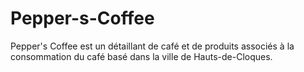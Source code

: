 # Pepper-s-Coffee

Pepper's Coffee est un détaillant de café et de produits associés à la consommation du café basé dans la ville de Hauts-de-Cloques.
